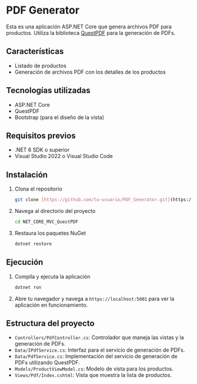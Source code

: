 # PDF Generator

Esta es una aplicación ASP.NET Core que genera archivos PDF para productos. Utiliza la biblioteca [QuestPDF](https://www.questpdf.com/) para la generación de PDFs.

## Características

- Listado de productos
- Generación de archivos PDF con los detalles de los productos

## Tecnologías utilizadas

- ASP.NET Core
- QuestPDF
- Bootstrap (para el diseño de la vista)

## Requisitos previos

- .NET 6 SDK o superior
- Visual Studio 2022 o Visual Studio Code

## Instalación

1. Clona el repositorio

    ```bash
    git clone [https://github.com/tu-usuario/PDF_Generator.git](https://github.com/InfoToolsSV/ASP.NET_CORE_MVC_QuestPDF.git)
    ```

2. Navega al directorio del proyecto

    ```bash
    cd NET_CORE_MVC_QuestPDF
    ```

3. Restaura los paquetes NuGet

    ```bash
    dotnet restore
    ```

## Ejecución

1. Compila y ejecuta la aplicación

    ```bash
    dotnet run
    ```

2. Abre tu navegador y navega a `https://localhost:5001` para ver la aplicación en funcionamiento.

## Estructura del proyecto

- `Controllers/PdfController.cs`: Controlador que maneja las vistas y la generación de PDFs.
- `Data/IPdfService.cs`: Interfaz para el servicio de generación de PDFs.
- `Data/PdfService.cs`: Implementación del servicio de generación de PDFs utilizando QuestPDF.
- `Models/ProductViewModel.cs`: Modelo de vista para los productos.
- `Views/Pdf/Index.cshtml`: Vista que muestra la lista de productos.
